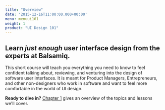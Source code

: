 ```yaml
---
title: "Overview"
date: '2015-12-16T11:00:00.000+00:00'
menu: menuui101
weight: 1
product: "UI Design 101"
---
```


## Learn *just enough* user interface design from the experts at Balsamiq.

This short course will teach you everything you need to know to feel confident talking about, reviewing, and venturing into the design of software user interfaces. It is meant for Product Managers, Entrepreneurs, and other non-designers who work in software and want to feel more comfortable in the world of UI design.

<!--It does _not_ cover the other areas of user experience design, a broad discipline that includes user research, usability testing, data analysis, copywriting and other considerations not central to the design of the user interface.-->

**Ready to dive in?** [Chapter 1](intro/) gives an overview of the topics and lessons we'll cover. 